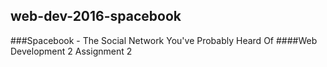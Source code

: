 ## web-dev-2016-spacebook
###Spacebook - The Social Network You've Probably Heard Of
####Web Development 2 Assignment 2
